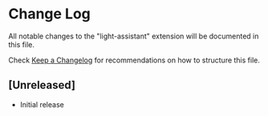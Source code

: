 # Change Log

All notable changes to the "light-assistant" extension will be documented in this file.

Check [Keep a Changelog](http://keepachangelog.com/) for recommendations on how to structure this file.

## [Unreleased]

- Initial release
